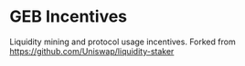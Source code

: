 # GEB Incentives

Liquidity mining and protocol usage incentives. Forked from https://github.com/Uniswap/liquidity-staker
